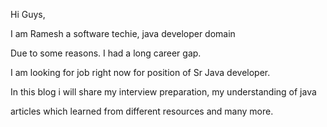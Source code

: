 Hi Guys,

I am Ramesh a software techie, java developer domain

Due to some reasons. I had a long career gap. 

I am looking for job right now for position of Sr Java developer.

In this blog i will share my interview preparation, my understanding of java 

articles which learned from different resources and many more. 
